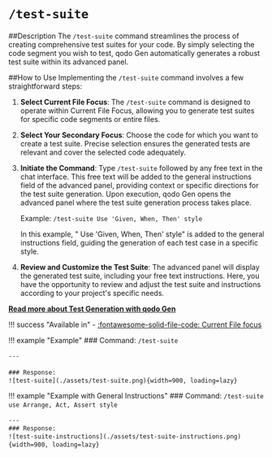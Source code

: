 # `/test-suite`

##Description
The `/test-suite` command streamlines the process of creating comprehensive test suites for your code. By simply selecting the code segment you wish to test, qodo Gen automatically generates a robust test suite within its advanced panel. 

##How to Use
Implementing the `/test-suite` command involves a few straightforward steps:

1. **Select Current File Focus**: The `/test-suite` command is designed to operate within Current File Focus, allowing you to generate test suites for specific code segments or entire files.

2. **Select Your Secondary Focus**: Choose the code for which you want to create a test suite. Precise selection ensures the generated tests are relevant and cover the selected code adequately.

3. **Initiate the Command**: Type `/test-suite` followed by any free text in the chat interface. This free text will be added to the general instructions field of the advanced panel, providing context or specific directions for the test suite generation. Upon execution, qodo Gen opens the advanced panel where the test suite generation process takes place.

    Example: `/test-suite Use 'Given, When, Then' style`

    In this example, " Use 'Given, When, Then' style" is added to the general instructions field, guiding the generation of each test case in a specific style.

4. **Review and Customize the Test Suite**: The advanced panel will display the generated test suite, including your free text instructions. Here, you have the opportunity to review and adjust the test suite and instructions according to your project's specific needs.

**[Read more about Test Generation with qodo Gen](../../tests/index.md)**

!!! success "Available in"
    - [:fontawesome-solid-file-code: Current File focus](../focus/current-file.md)

!!! example "Example" 
    ### Command: 
    `/test-suite`
    
    ---

    ### Response: 
    ![test-suite](./assets/test-suite.png){width=900, loading=lazy}
        

!!! example "Example with General Instructions"
    ### Command: 
    `/test-suite  use Arrange, Act, Assert style`
    
    ---
    ### Response: 
    ![test-suite-instructions](./assets/test-suite-instructions.png){width=900, loading=lazy}

